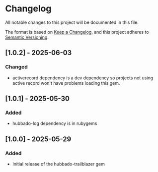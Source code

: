 # Changelog

All notable changes to this project will be documented in this file.

The format is based on [Keep a Changelog](https://keepachangelog.com/en/1.1.0/),
and this project adheres to [Semantic Versioning](https://semver.org/spec/v2.0.0.html).

## [1.0.2] - 2025-06-03

### Changed

- activerecord dependency is a dev dependency so projects not using active record
  won't have problems loading this gem.

## [1.0.1] - 2025-05-30

### Added

- hubbado-log dependency is in rubygems


## [1.0.0] - 2025-05-29

### Added

- Initial release of the hubbado-trailblazer gem
